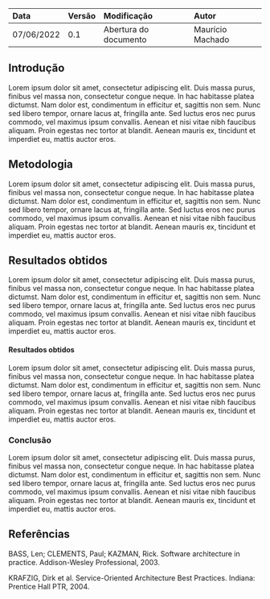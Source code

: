 | Data       | Versão | Modificação           | Autor            |
| :--------- | :----- | :-------------------- | :--------------- |
| 07/06/2022 | 0.1    | Abertura do documento | Maurício Machado |

## Introdução

Lorem ipsum dolor sit amet, consectetur adipiscing elit. Duis massa purus, finibus vel massa non, consectetur congue neque. In hac habitasse platea dictumst. Nam dolor est, condimentum in efficitur et, sagittis non sem. Nunc sed libero tempor, ornare lacus at, fringilla ante. Sed luctus eros nec purus commodo, vel maximus ipsum convallis. Aenean et nisi vitae nibh faucibus aliquam. Proin egestas nec tortor at blandit. Aenean mauris ex, tincidunt et imperdiet eu, mattis auctor eros.

## Metodologia

Lorem ipsum dolor sit amet, consectetur adipiscing elit. Duis massa purus, finibus vel massa non, consectetur congue neque. In hac habitasse platea dictumst. Nam dolor est, condimentum in efficitur et, sagittis non sem. Nunc sed libero tempor, ornare lacus at, fringilla ante. Sed luctus eros nec purus commodo, vel maximus ipsum convallis. Aenean et nisi vitae nibh faucibus aliquam. Proin egestas nec tortor at blandit. Aenean mauris ex, tincidunt et imperdiet eu, mattis auctor eros.

## Resultados obtidos

Lorem ipsum dolor sit amet, consectetur adipiscing elit. Duis massa purus, finibus vel massa non, consectetur congue neque. In hac habitasse platea dictumst. Nam dolor est, condimentum in efficitur et, sagittis non sem. Nunc sed libero tempor, ornare lacus at, fringilla ante. Sed luctus eros nec purus commodo, vel maximus ipsum convallis. Aenean et nisi vitae nibh faucibus aliquam. Proin egestas nec tortor at blandit. Aenean mauris ex, tincidunt et imperdiet eu, mattis auctor eros.

#### Resultados obtidos

Lorem ipsum dolor sit amet, consectetur adipiscing elit. Duis massa purus, finibus vel massa non, consectetur congue neque. In hac habitasse platea dictumst. Nam dolor est, condimentum in efficitur et, sagittis non sem. Nunc sed libero tempor, ornare lacus at, fringilla ante. Sed luctus eros nec purus commodo, vel maximus ipsum convallis. Aenean et nisi vitae nibh faucibus aliquam. Proin egestas nec tortor at blandit. Aenean mauris ex, tincidunt et imperdiet eu, mattis auctor eros.

### Conclusão

Lorem ipsum dolor sit amet, consectetur adipiscing elit. Duis massa purus, finibus vel massa non, consectetur congue neque. In hac habitasse platea dictumst. Nam dolor est, condimentum in efficitur et, sagittis non sem. Nunc sed libero tempor, ornare lacus at, fringilla ante. Sed luctus eros nec purus commodo, vel maximus ipsum convallis. Aenean et nisi vitae nibh faucibus aliquam. Proin egestas nec tortor at blandit. Aenean mauris ex, tincidunt et imperdiet eu, mattis auctor eros.

## Referências

BASS, Len; CLEMENTS, Paul; KAZMAN, Rick. Software architecture in practice. Addison-Wesley Professional, 2003.

KRAFZIG, Dirk et al. Service-Oriented Architecture Best Practices. Indiana: Prentice Hall PTR, 2004.
